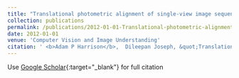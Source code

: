```yaml
---
title: "Translational photometric alignment of single-view image sequences"
collection: publications
permalink: /publications/2012-01-01-Translational-photometric-alignment-of-single-view-image-sequences
date: 2012-01-01
venue: 'Computer Vision and Image Understanding'
citation: ' <b>Adam P Harrison</b>,  Dileepan Joseph, &quot;Translational photometric alignment of single-view image sequences.&quot; Computer Vision and Image Understanding, 2012.'
---
```

Use [Google Scholar](https://scholar.google.com/scholar?q=Translational+photometric+alignment+of+single+view+image+sequences){:target="_blank"} for full citation